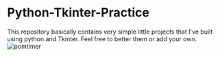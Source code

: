 # Python-Tkinter-Practice
This repository basically contains very simple little projects that I've built using python and Tkinter. Feel free to better them or add your own.
![pomtimer](https://user-images.githubusercontent.com/22178790/29849326-8fb569ac-8d15-11e7-801c-4c2f110b43dc.png)

